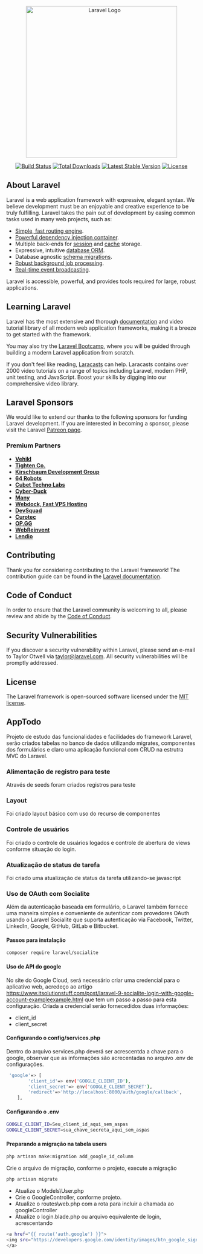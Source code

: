 <p align="center"><a href="https://laravel.com" target="_blank"><img src="https://raw.githubusercontent.com/laravel/art/master/logo-lockup/5%20SVG/2%20CMYK/1%20Full%20Color/laravel-logolockup-cmyk-red.svg" width="400" alt="Laravel Logo"></a></p>

<p align="center">
<a href="https://travis-ci.org/laravel/framework"><img src="https://travis-ci.org/laravel/framework.svg" alt="Build Status"></a>
<a href="https://packagist.org/packages/laravel/framework"><img src="https://img.shields.io/packagist/dt/laravel/framework" alt="Total Downloads"></a>
<a href="https://packagist.org/packages/laravel/framework"><img src="https://img.shields.io/packagist/v/laravel/framework" alt="Latest Stable Version"></a>
<a href="https://packagist.org/packages/laravel/framework"><img src="https://img.shields.io/packagist/l/laravel/framework" alt="License"></a>
</p>

## About Laravel

Laravel is a web application framework with expressive, elegant syntax. We believe development must be an enjoyable and creative experience to be truly fulfilling. Laravel takes the pain out of development by easing common tasks used in many web projects, such as:

- [Simple, fast routing engine](https://laravel.com/docs/routing).
- [Powerful dependency injection container](https://laravel.com/docs/container).
- Multiple back-ends for [session](https://laravel.com/docs/session) and [cache](https://laravel.com/docs/cache) storage.
- Expressive, intuitive [database ORM](https://laravel.com/docs/eloquent).
- Database agnostic [schema migrations](https://laravel.com/docs/migrations).
- [Robust background job processing](https://laravel.com/docs/queues).
- [Real-time event broadcasting](https://laravel.com/docs/broadcasting).

Laravel is accessible, powerful, and provides tools required for large, robust applications.

## Learning Laravel

Laravel has the most extensive and thorough [documentation](https://laravel.com/docs) and video tutorial library of all modern web application frameworks, making it a breeze to get started with the framework.

You may also try the [Laravel Bootcamp](https://bootcamp.laravel.com), where you will be guided through building a modern Laravel application from scratch.

If you don't feel like reading, [Laracasts](https://laracasts.com) can help. Laracasts contains over 2000 video tutorials on a range of topics including Laravel, modern PHP, unit testing, and JavaScript. Boost your skills by digging into our comprehensive video library.

## Laravel Sponsors

We would like to extend our thanks to the following sponsors for funding Laravel development. If you are interested in becoming a sponsor, please visit the Laravel [Patreon page](https://patreon.com/taylorotwell).

### Premium Partners

- **[Vehikl](https://vehikl.com/)**
- **[Tighten Co.](https://tighten.co)**
- **[Kirschbaum Development Group](https://kirschbaumdevelopment.com)**
- **[64 Robots](https://64robots.com)**
- **[Cubet Techno Labs](https://cubettech.com)**
- **[Cyber-Duck](https://cyber-duck.co.uk)**
- **[Many](https://www.many.co.uk)**
- **[Webdock, Fast VPS Hosting](https://www.webdock.io/en)**
- **[DevSquad](https://devsquad.com)**
- **[Curotec](https://www.curotec.com/services/technologies/laravel/)**
- **[OP.GG](https://op.gg)**
- **[WebReinvent](https://webreinvent.com/?utm_source=laravel&utm_medium=github&utm_campaign=patreon-sponsors)**
- **[Lendio](https://lendio.com)**

## Contributing

Thank you for considering contributing to the Laravel framework! The contribution guide can be found in the [Laravel documentation](https://laravel.com/docs/contributions).

## Code of Conduct

In order to ensure that the Laravel community is welcoming to all, please review and abide by the [Code of Conduct](https://laravel.com/docs/contributions#code-of-conduct).

## Security Vulnerabilities

If you discover a security vulnerability within Laravel, please send an e-mail to Taylor Otwell via [taylor@laravel.com](mailto:taylor@laravel.com). All security vulnerabilities will be promptly addressed.

## License

The Laravel framework is open-sourced software licensed under the [MIT license](https://opensource.org/licenses/MIT).

## AppTodo

Projeto de estudo das funcionalidades e facilidades do framework Laravel, serão criados tabelas no banco de dados utilizando migrates, componentes dos formulários e claro uma aplicação funcional com CRUD na estrutra MVC do Laravel.

### Alimentação de registro para teste
Através de seeds foram criados registros para teste

### Layout
Foi criado layout básico com uso do recurso de componentes

### Controle de usuários
Foi criado o controle de usuários logados e controle de abertura de views conforme situação do login.
### Atualização de status de tarefa
Foi criado uma atualização de status da tarefa utilizando-se javascript

### Uso de OAuth com Socialite
Além da autenticação baseada em formulário, o Laravel também fornece uma maneira simples e conveniente de autenticar com provedores OAuth usando o Laravel Socialite que suporta autenticação via Facebook, Twitter, LinkedIn, Google, GitHub, GitLab e Bitbucket.

#### Passos para instalação
```bash
composer require laravel/socialite
```

#### Uso de API do google
No site do Google Cloud, será necessário criar uma credencial para o aplicativo web,
acredeço ao artigo https://www.itsolutionstuff.com/post/laravel-9-socialite-login-with-google-account-exampleexample.html que tem um passo a passo para esta configuração.
Criada a credencial serão fornecedidos duas informações:
- client_id
- client_secret

#### Configurando o config/services.php
Dentro do arquivo services.php deverá ser acrescentda a chave para o google, observar que as informações são acrecentadas no arquivo .env de configurações.
```bash
 'google'=> [
        'client_id'=> env('GOOGLE_CLIENT_ID'),
        'client_secret'=> env('GOOGLE_CLIENT_SECRET'),
        'redirect'=>'http://localhost:8000/auth/google/callback',
    ],
```
#### Configurando o .env
```bash
GOOGLE_CLIENT_ID=Seu_client_id_aqui_sem_aspas
GOOGLE_CLIENT_SECRET=sua_chave_secreta_aqui_sem_aspas
```
#### Preparando a migração na tabela users
```bash
php artisan make:migration add_google_id_column
```
Crie o arquivo de migração, conforme o projeto, execute a migração
```bash
php artisan migrate
```
- Atualize o Models\User.php
- Crie o GoogleController, conforme projeto.
- Atualize o routes\web.php com a rota para incluir a chamada ao googleController
- Atualize o login.blade.php ou arquivo equivalente de login, acrescentando
```bash
<a href="{{ route('auth.google') }}">
<img src="https://developers.google.com/identity/images/btn_google_signin_dark_normal_web.png" style="margin-left: 3em;">
</a>
```


